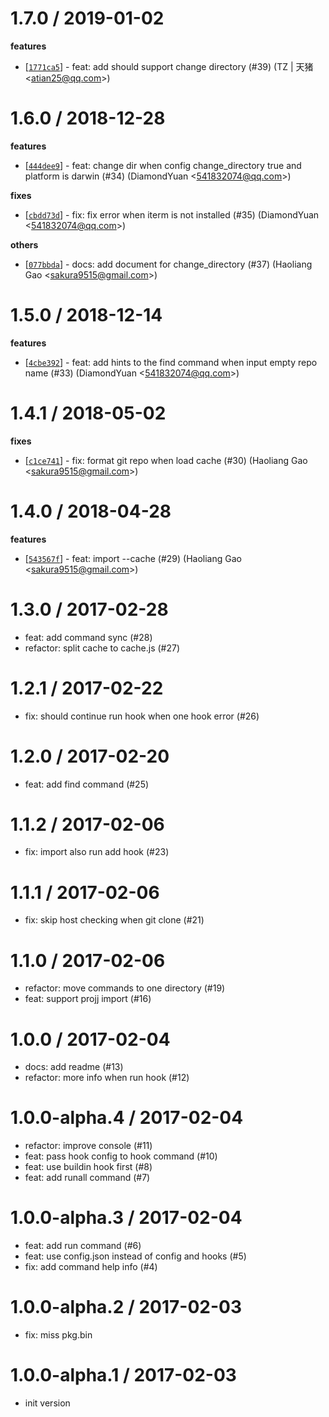 
1.7.0 / 2019-01-02
==================

**features**
  * [[`1771ca5`](http://github.com/popomore/projj/commit/1771ca59300dba7a69108ef70e0f5dc957281c7d)] - feat: add should support change directory (#39) (TZ | 天猪 <<atian25@qq.com>>)

1.6.0 / 2018-12-28
==================

**features**
  * [[`444dee9`](http://github.com/popomore/projj/commit/444dee99bc8341d817105bce2c135f7b3af7a6e0)] - feat: change dir when config change_directory true and platform is darwin (#34) (DiamondYuan <<541832074@qq.com>>)

**fixes**
  * [[`cbdd73d`](http://github.com/popomore/projj/commit/cbdd73d0890891bd9e4a42f092324720b8979672)] - fix: fix error when iterm is not installed (#35) (DiamondYuan <<541832074@qq.com>>)

**others**
  * [[`077bbda`](http://github.com/popomore/projj/commit/077bbda7775fc5d345884f735e958fb6d2cf8e7a)] - docs: add document for change_directory (#37) (Haoliang Gao <<sakura9515@gmail.com>>)

1.5.0 / 2018-12-14
==================

**features**
  * [[`4cbe392`](http://github.com/popomore/projj/commit/4cbe39294823ca95fe15627e7e1b73a9b256b1b7)] - feat: add hints to the find command when input empty repo name (#33) (DiamondYuan <<541832074@qq.com>>)

1.4.1 / 2018-05-02
==================

**fixes**
  * [[`c1ce741`](http://github.com/popomore/projj/commit/c1ce741348c8e8d6f0815d424bb49e30e7c7a26f)] - fix: format git repo when load cache (#30) (Haoliang Gao <<sakura9515@gmail.com>>)

1.4.0 / 2018-04-28
==================

**features**
  * [[`543567f`](http://github.com/popomore/projj/commit/543567ff09f298c82333fd26ed0b2fc8d92117ff)] - feat: import --cache (#29) (Haoliang Gao <<sakura9515@gmail.com>>)

1.3.0 / 2017-02-28
==================

  * feat: add command sync (#28)
  * refactor: split cache to cache.js (#27)

1.2.1 / 2017-02-22
==================

  * fix: should continue run hook when one hook error (#26)

1.2.0 / 2017-02-20
==================

  * feat: add find command (#25)

1.1.2 / 2017-02-06
==================

  * fix: import also run add hook (#23)

1.1.1 / 2017-02-06
==================

  * fix: skip host checking when git clone (#21)

1.1.0 / 2017-02-06
==================

  * refactor: move commands to one directory (#19)
  * feat: support projj import (#16)

1.0.0 / 2017-02-04
==================

  * docs: add readme (#13)
  * refactor: more info when run hook (#12)

1.0.0-alpha.4 / 2017-02-04
==========================

  * refactor: improve console (#11)
  * feat: pass hook config to hook command (#10)
  * feat: use buildin hook first (#8)
  * feat: add runall command (#7)

1.0.0-alpha.3 / 2017-02-04
==========================

  * feat: add run command (#6)
  * feat: use config.json instead of config and hooks (#5)
  * fix: add command help info (#4)

1.0.0-alpha.2 / 2017-02-03
==========================

  * fix: miss pkg.bin

1.0.0-alpha.1 / 2017-02-03
=========================

  * init version

